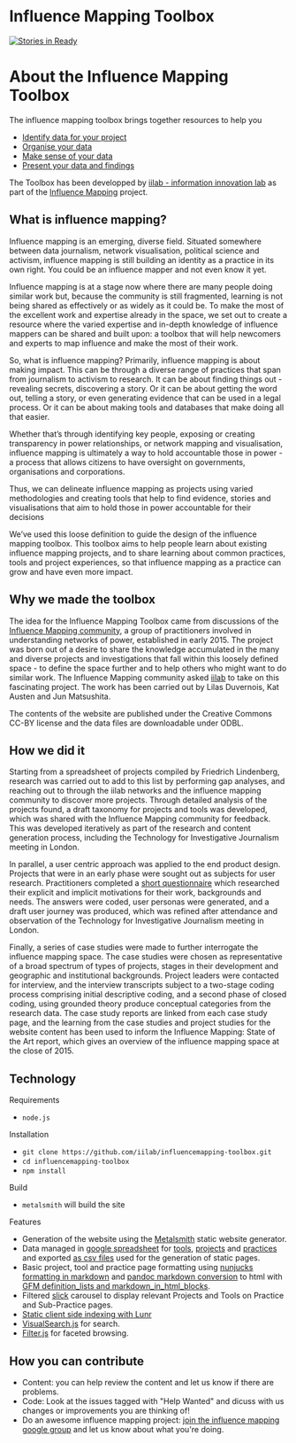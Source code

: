 # Influence Mapping Toolbox

[![Stories in Ready](https://badge.waffle.io/iilab/influencemapping-toolbox.png?label=ready&title=Ready)](http://waffle.io/iilab/influencemapping-toolbox)

# About the Influence Mapping Toolbox

The influence mapping toolbox brings together resources to help you

 * [Identify data for your project](http://iilab.github.io/influencemapping-toolbox/practices/collecting.html)
 * [Organise your data](http://iilab.github.io/influencemapping-toolbox/practices/organising.html)
 * [Make sense of your data](http://iilab.github.io/influencemapping-toolbox/practices/analysing.html)
 * [Present your data and findings](http://iilab.github.io/influencemapping-toolbox/practices/publishing.html)

The Toolbox has been developped by [iilab - information innovation lab](https://iilab.org) as part of the [Influence Mapping](http://influencemapping.org) project.  

## What is influence mapping?

Influence mapping is an emerging, diverse field. Situated somewhere between data journalism, network visualisation, political science and activism, influence mapping is still building an identity as a practice in its own right. You could be an influence mapper and not even know it yet.

Influence mapping is at a stage now where there are many people doing similar work but, because the community is still fragmented, learning is not being shared as effectively or as widely as it could be. To make the most of the excellent work and expertise already in the space, we set out to create a resource where the varied expertise and in-depth knowledge of influence mappers can be shared and built upon: a toolbox that will help newcomers and experts to map influence and make the most of their work.

So, what is influence mapping? Primarily, influence mapping is about making impact. This can be through a diverse range of practices that span from journalism to activism to research. It can be about finding things out - revealing secrets, discovering a story. Or it can be about getting the word out, telling a story, or even generating evidence that can be used in a legal process. Or it can be about making tools and databases that make doing all that easier. 

Whether that’s through identifying key people, exposing or creating transparency in power relationships, or network mapping and visualisation, influence mapping is ultimately a way to hold accountable those in power - a process that allows citizens to have oversight on governments, organisations and corporations.

Thus, we can delineate influence mapping as projects using varied methodologies and creating tools that help to find evidence, stories and visualisations that aim to hold those in power accountable for their decisions

We’ve used this loose definition to guide the design of the influence mapping toolbox. This toolbox aims to help people learn about existing influence mapping projects, and to share learning about common practices, tools and project experiences, so that influence mapping as a practice can grow and have even more impact.

## Why we made the toolbox

The idea for the Influence Mapping Toolbox came from discussions of the [Influence Mapping community](http://influencemapping.org), a group of practitioners involved in understanding networks of power, established in early 2015. The project was born out of a desire to share the knowledge accumulated in the many and diverse projects and investigations that fall within this loosely defined space - to define the space further and to help others who might want to do similar work. The Influence Mapping community asked [iilab](https://iilab.org) to take on this fascinating project. The work has been carried out by Lilas Duvernois, Kat Austen and Jun Matsushita.

The contents of the website are published under the Creative Commons CC-BY license and the data files are downloadable under ODBL.

## How we did it

Starting from a spreadsheet of projects compiled by Friedrich Lindenberg, research was carried out to add to this list by performing gap analyses, and reaching out to through the iilab networks and the influence mapping community to discover more projects. Through detailed analysis of the projects found, a draft taxonomy for projects and tools was developed, which was shared with the Influence Mapping community for feedback. This was developed iteratively as part of the research and content generation process, including the Technology for Investigative Journalism meeting in London.

In parallel, a user centric approach was applied to the end product design. Projects that were in an early phase were sought out as subjects for user research. Practitioners completed a [short questionnaire](https://docs.google.com/a/iilab.org/forms/d/149mqSqwxCWZDkBT2RhEph-H4ZyOudcWjhbi2Wffz0vU/viewform) which researched their explicit and implicit motivations for their work, backgrounds and needs. The answers were coded, user personas were generated, and a draft user journey was produced, which was refined after attendance and observation of the Technology for Investigative Journalism meeting in London. 

Finally, a series of case studies were made to further interrogate the influence mapping space. The case studies were chosen as representative of a broad spectrum of types of projects, stages in their development and geographic and institutional backgrounds. Project leaders were contacted for interview, and the interview transcripts subject to a two-stage coding process comprising initial descriptive coding, and a second phase of closed coding, using grounded theory produce conceptual categories from the research data. The case study reports are linked from each case study page, and the learning from the case studies and project studies for the website content has been used to inform the Influence Mapping: State of the Art report, which gives an overview of the influence mapping space at the close of 2015.

## Technology

Requirements
 - ```node.js```

Installation
 - ```git clone https://github.com/iilab/influencemapping-toolbox.git```
 - ```cd influencemapping-toolbox```
 - ```npm install```

Build
 - ```metalsmith``` will build the site

Features
 - Generation of the website using the [Metalsmith](http://www.metalsmith.io/) static website generator.
 - Data managed in [google spreadsheet](https://docs.google.com/spreadsheets/d/1j2hl7TlGGoKmO5EVkibU1LASk9p1ncmimI7-26JFX1g/edit?pref=2&pli=1#gid=1087369693) for [tools](https://docs.google.com/spreadsheets/d/1j2hl7TlGGoKmO5EVkibU1LASk9p1ncmimI7-26JFX1g/edit?pref=2&pli=1#gid=1475648190), [projects](https://docs.google.com/spreadsheets/d/1j2hl7TlGGoKmO5EVkibU1LASk9p1ncmimI7-26JFX1g/edit?pref=2&pli=1#gid=0) and [practices](https://docs.google.com/spreadsheets/d/1j2hl7TlGGoKmO5EVkibU1LASk9p1ncmimI7-26JFX1g/edit?pref=2&pli=1#gid=581909931) and exported [as csv files](https://github.com/iilab/influencemapping-toolbox/tree/master/src/data) used for the generation of static pages.
 - Basic project, tool and practice page formatting using [nunjucks formatting in markdown](https://github.com/iilab/influencemapping-toolbox/blob/master/layouts/project.md) and [pandoc markdown conversion](https://github.com/iilab/metalsmith-pandoc) to html with [GFM definition_lists and markdown_in_html_blocks](https://github.com/iilab/influencemapping-toolbox/blob/master/metalsmith.json#L132).
 - Filtered [slick](kenwheeler.github.io/slick/) carousel to display relevant Projects and Tools on Practice and Sub-Practice pages.
 - [Static client side indexing with Lunr](https://github.com/iilab/influencemapping-toolbox/blob/master/metalsmith.json#L103-L130)
 - [VisualSearch.js](http://documentcloud.github.io/visualsearch/) for search.
 - [Filter.js](https://github.com/jiren/filter.js) for faceted browsing.


## How you can contribute

 - Content: you can help review the content and let us know if there are problems.
 - Code: Look at the issues tagged with "Help Wanted" and dicuss with us changes or improvements you are thinking of!
 - Do an awesome influence mapping project: [join the influence mapping google group](https://groups.google.com/forum/#!forum/influencemapping) and let us know about what you're doing.
 
